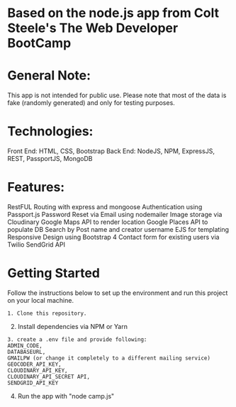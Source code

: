 
# Based on the node.js app from Colt Steele's The Web Developer BootCamp

# General Note:
This app is not intended for public use. Please note that most of the data is fake (randomly generated) and only for testing purposes.

# Technologies:
Front End: HTML, CSS, Bootstrap
Back End: NodeJS, NPM, ExpressJS, REST, PassportJS, MongoDB

# Features:
RestFUL Routing with express and mongoose
Authentication using Passport.js
Password Reset via Email using nodemailer
Image storage via Cloudinary
Google Maps API to render location
Google Places API to populate DB
Search by Post name and creator username
EJS for templating
Responsive Design using Bootstrap 4
Contact form for existing users via Twilio SendGrid API


# Getting Started
Follow the instructions below to set up the environment and run this project on your local machine.
```
1. Clone this repository.

```
2. Install dependencies via NPM or Yarn


```
3. create a .env file and provide following:
ADMIN_CODE,
DATABASEURL,
GMAILPW (or change it completely to a different mailing service)
GEOCODER_API_KEY,
CLOUDINARY_API_KEY,
CLOUDINARY_API_SECRET API,
SENDGRID_API_KEY

```
4. Run the app with "node camp.js"
